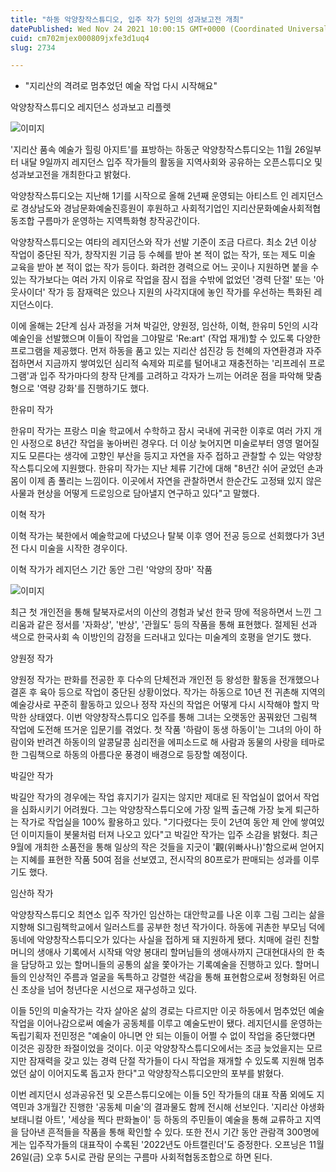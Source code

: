 ```yaml
---
title: "하동 악양창작스튜디오, 입주 작가 5인의 성과보고전 개최"
datePublished: Wed Nov 24 2021 10:00:15 GMT+0000 (Coordinated Universal Time)
cuid: cm702mjex000809jxfe3d1uq4
slug: 2734

---
```



- "지리산의 격려로 멈추었던 예술 작업 다시 시작해요"

악양창작스튜디오 레지던스 성과보고 리플렛

![이미지](https://cdn.hashnode.com/res/hashnode/image/upload/v1739253493401/a908b972-7d8e-4420-b41a-6535ff225502.jpeg)

'지리산 품속 예술가 힐링 아지트'를 표방하는 하동군 악양창작스튜디오는 11월 26일부터 내달 9일까지 레지던스 입주 작가들의 활동을 지역사회와 공유하는 오픈스튜디오 및 성과보고전을 개최한다고 밝혔다.

악양창작스튜디오는 지난해 1기를 시작으로 올해 2년째 운영되는 아티스트 인 레지던스로 경상남도와 경남문화예술진흥원이 후원하고 사회적기업인 지리산문화예술사회적협동조합 구름마가 운영하는 지역특화형 창작공간이다.

악양창작스튜디오는 여타의 레지던스와 작가 선발 기준이 조금 다르다. 최소 2년 이상 작업이 중단된 작가, 창작지원 기금 등 수혜를 받아 본 적이 없는 작가, 또는 제도 미술 교육을 받아 본 적이 없는 작가 등이다. 화려한 경력으로 어느 곳이나 지원하면 붙을 수 있는 작가보다는 여러 가지 이유로 작업을 잠시 접을 수밖에 없었던 '경력 단절' 또는 '아웃사이더' 작가 등 잠재력은 있으나 지원의 사각지대에 놓인 작가를 우선하는 특화된 레지던스이다.

이에 올해는 2단계 심사 과정을 거쳐 박길안, 양원정, 임산하, 이혁, 한유미 5인의 시각예술인을 선발했으며 이들이 작업을 그야말로 'Re:art' (작업 재개)할 수 있도록 다양한 프로그램을 제공했다. 먼저 하동을 품고 있는 지리산 섬진강 등 천혜의 자연환경과 자주 접하면서 지금까지 쌓여있던 심리적 숙제와 피로를 털어내고 재충전하는 '리프레쉬 프로그램'과 입주 작가마다의 창작 단계를 고려하고 각자가 느끼는 어려운 점을 파악해 맞춤형으로 '역량 강화'를 진행하기도 했다.

한유미 작가

한유미 작가는 프랑스 미술 학교에서 수학하고 잠시 국내에 귀국한 이후로 여러 가지 개인 사정으로 8년간 작업을 놓아버린 경우다. 더 이상 늦어지면 미술로부터 영영 멀어질지도 모른다는 생각에 고향인 부산을 등지고 자연을 자주 접하고 관찰할 수 있는 악양창작스튜디오에 지원했다. 한유미 작가는 지난 체류 기간에 대해 "8년간 쉬어 굳었던 손과 몸이 이제 좀 풀리는 느낌이다. 이곳에서 자연을 관찰하면서 한순간도 고정돼 있지 않은 사물과 현상을 어떻게 드로잉으로 담아낼지 연구하고 있다"고 말했다.

이혁 작가

이혁 작가는 북한에서 예술학교에 다녔으나 탈북 이후 영어 전공 등으로 선회했다가 3년 전 다시 미술을 시작한 경우이다.

이혁 작가가 레지던스 기간 동안 그린 '악양의 장마' 작품

![이미지](https://cdn.hashnode.com/res/hashnode/image/upload/v1739253495550/f586aff5-4f4d-4cd3-a4de-fe230a420889.jpeg)

최근 첫 개인전을 통해 탈북자로서의 이산의 경험과 낯선 한국 땅에 적응하면서 느낀 그리움과 같은 정서를 '자화상', '반상', '관월도' 등의 작품을 통해 표현했다. 절제된 선과 색으로 한국사회 속 이방인의 감정을 드러내고 있다는 미술계의 호평을 얻기도 했다.

양원정 작가

양원정 작가는 판화를 전공한 후 다수의 단체전과 개인전 등 왕성한 활동을 전개했으나 결혼 후 육아 등으로 작업이 중단된 상황이었다. 작가는 하동으로 10년 전 귀촌해 지역의 예술강사로 꾸준히 활동하고 있으나 정작 자신의 작업은 어떻게 다시 시작해야 할지 막막한 상태였다. 이번 악양창작스튜디오 입주를 통해 그녀는 오랫동안 꿈꿔왔던 그림책 작업에 도전해 뜨거운 입문기를 겪었다. 첫 작품 '하람이 동생 하동이'는 그녀의 아이 하람이와 반려견 하동이의 알콩달콩 심리전을 에피소드로 해 사람과 동물의 사랑을 테마로 한 그림책으로 하동의 아름다운 풍경이 배경으로 등장할 예정이다.

박길안 작가

박길안 작가의 경우에는 작업 휴지기가 길지는 않지만 제대로 된 작업실이 없어서 작업을 심화시키기 어려웠다. 그는 악양창작스튜디오에 가장 일찍 출근해 가장 늦게 퇴근하는 작가로 작업실을 100% 활용하고 있다. "기다렸다는 듯이 2년여 동안 제 안에 쌓여있던 이미지들이 봇물처럼 터져 나오고 있다"고 박길안 작가는 입주 소감을 밝혔다. 최근 9월에 개최한 소품전을 통해 일상의 작은 것들을 지긋이 '觀(위빠사나)'함으로써 얻어지는 지혜를 표현한 작품 50여 점을 선보였고, 전시작의 80프로가 판매되는 성과를 이루기도 했다.

임산하 작가

악양창작스튜디오 최연소 입주 작가인 임산하는 대안학교를 나온 이후 그림 그리는 삶을 지향해 SI그림책학교에서 일러스트를 공부한 청년 작가이다. 하동에 귀촌한 부모님 덕에 동네에 악양창작스튜디오가 있다는 사실을 접하게 돼 지원하게 됐다. 치매에 걸린 친할머니의 생애사 기록에서 시작돼 악양 봉대리 할머님들의 생애사까지 근대현대사의 한 축을 담당하고 있는 할머니들의 공통의 삶을 쫓아가는 기록예술을 진행하고 있다. 할머니들의 인상적인 주름과 얼굴을 독특하고 강렬한 색감을 통해 표현함으로써 정형화된 어르신 초상을 넘어 청년다운 시선으로 재구성하고 있다.

이들 5인의 미술작가는 각자 살아온 삶의 경로는 다르지만 이곳 하동에서 멈추었던 예술 작업을 이어나감으로써 예술가 공동체를 이루고 예술도반이 됐다. 레지던시를 운영하는 독립기획자 전민정은 "예술이 아니면 안 되는 이들이 어쩔 수 없이 작업을 중단했다면 이것은 굉장한 좌절이었을 것이다. 이곳 악양창작스튜디오에서는 조금 늦었을지는 모르지만 잠재력을 갖고 있는 경력 단절 작가들이 다시 작업을 재개할 수 있도록 지원해 멈추었던 삶이 이어지도록 돕고자 한다"고 악양창작스튜디오만의 포부를 밝혔다.

이번 레지던시 성과공유전 및 오픈스튜디오에는 이들 5인 작가들의 대표 작품 외에도 지역민과 3개월간 진행한 '공동체 미술'의 결과물도 함께 전시해 선보인다. '지리산 야생화 보태니컬 아트', '세상을 찍다 판화놀이' 등 하동의 주민들이 예술을 통해 교류하고 지역을 담아낸 흔적들을 작품을 통해 확인할 수 있다. 또한 전시 기간 동안 관람객 300명에게는 입주작가들의 대표작이 수록된 '2022년도 아트캘린더'도 증정한다. 오프닝은 11월 26일(금) 오후 5시로 관람 문의는 구름마 사회적협동조합으로 하면 된다.